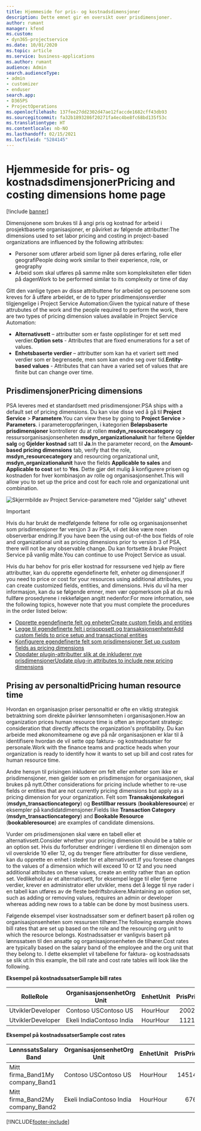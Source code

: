 ```yaml
---
title: Hjemmeside for pris- og kostnadsdimensjoner
description: Dette emnet gir en oversikt over prisdimensjoner.
author: rumant
manager: kfend
ms.custom:
- dyn365-projectservice
ms.date: 10/01/2020
ms.topic: article
ms.service: business-applications
ms.author: rumant
audience: Admin
search.audienceType:
- admin
- customizer
- enduser
search.app:
- D365PS
- ProjectOperations
ms.openlocfilehash: 137fee27dd2302d47ae12faccde1682cff43db93
ms.sourcegitcommit: fa32b1893286f20271fa4ec4be8fc68bd135f53c
ms.translationtype: HT
ms.contentlocale: nb-NO
ms.lasthandoff: 02/15/2021
ms.locfileid: "5284145"
---
```

# <a name="pricing-and-costing-dimensions-home-page"></a><span data-ttu-id="544f5-103">Hjemmeside for pris- og kostnadsdimensjoner</span><span class="sxs-lookup"><span data-stu-id="544f5-103">Pricing and costing dimensions home page</span></span>

[!include [banner](../includes/psa-now-project-operations.md)]

<span data-ttu-id="544f5-104">Dimensjonene som brukes til å angi pris og kostnad for arbeid i prosjektbaserte organisasjoner, er påvirket av følgende attributter:</span><span class="sxs-lookup"><span data-stu-id="544f5-104">The dimensions used to set labor pricing and costing in project-based organizations are influenced by the following attributes:</span></span>

- <span data-ttu-id="544f5-105">Personer som utfører arbeid som ligner på deres erfaring, rolle eller geografi</span><span class="sxs-lookup"><span data-stu-id="544f5-105">People doing work similar to their experience, role, or geography</span></span>
- <span data-ttu-id="544f5-106">Arbeid som skal utføres på samme måte som kompleksiteten eller tiden på dagen</span><span class="sxs-lookup"><span data-stu-id="544f5-106">Work to be performed similar to its complexity or time of day</span></span>

<span data-ttu-id="544f5-107">Gitt den vanlige typen av disse attributtene for arbeidet og personene som kreves for å utføre arbeidet, er de to typer prisdimensjonsverdier tilgjengelige i Project Service Automation:</span><span class="sxs-lookup"><span data-stu-id="544f5-107">Given the typical nature of these attrubutes of the work and the people required to perform the work, there are two types of pricing dimension values available in Project Service Automation:</span></span> 

- <span data-ttu-id="544f5-108">**Alternativsett** – attributter som er faste opplistinger for et sett med verdier.</span><span class="sxs-lookup"><span data-stu-id="544f5-108">**Option sets** - Attributes that are fixed enumerations for a set of values.</span></span>
- <span data-ttu-id="544f5-109">**Enhetsbaserte verdier** – attributter som kan ha et variert sett med verdier som er begrensede, men som kan endre seg over tid.</span><span class="sxs-lookup"><span data-stu-id="544f5-109">**Entity-based values** - Attributes that can have a varied set of values that are finite but can change over time.</span></span>

## <a name="pricing-dimensions"></a><span data-ttu-id="544f5-110">Prisdimensjoner</span><span class="sxs-lookup"><span data-stu-id="544f5-110">Pricing dimensions</span></span>

<span data-ttu-id="544f5-111">PSA leveres med et standardsett med prisdimensjoner.</span><span class="sxs-lookup"><span data-stu-id="544f5-111">PSA ships with a default set of pricing dimensions.</span></span> <span data-ttu-id="544f5-112">Du kan vise disse ved å gå til **Project Service** > **Parametere**.</span><span class="sxs-lookup"><span data-stu-id="544f5-112">You can view these by going to **Project Service** > **Parameters**.</span></span> <span data-ttu-id="544f5-113">i parameteroppføringen, i kategorien **Beløpsbaserte prisdimensjoner** kontrollerer du at rollen **msdyn_resourcecategory** og ressursorganisasjonsenheten **msdyn_organizationalunit** har feltene **Gjelder salg** og **Gjelder kostnad** satt til **Ja**.</span><span class="sxs-lookup"><span data-stu-id="544f5-113">In the parameter record, on the **Amount-based pricing dimensions** tab, verify that the role, **msdyn_resourcecategory** and resourcing organizational unit, **msdyn_organizationalunit** have the fields **Applicable to sales** and **Applicable to cost** set to **Yes**.</span></span> <span data-ttu-id="544f5-114">Dette gjør det mulig å konfigurere prisen og kostnaden for hver kombinasjon av rolle og organisasjonsenhet.</span><span class="sxs-lookup"><span data-stu-id="544f5-114">This will allow you to set up the price and cost for each role and organizational unit combination.</span></span>

![Skjermbilde av Project Service-parametere med "Gjelder salg" uthevet](media/PS-OOB-parameters.png)

> [!IMPORTANT]
> <span data-ttu-id="544f5-116">Hvis du har brukt de medfølgende feltene for rolle og organisasjonsenhet som prisdimensjoner før versjon 3 av PSA, vil det ikke være noen observerbar endring.</span><span class="sxs-lookup"><span data-stu-id="544f5-116">If you have been the using out-of-the box fields of role and organizational unit as pricing dimensions prior to version 3 of PSA, there will not be any observable change.</span></span> <span data-ttu-id="544f5-117">Du kan fortsette å bruke Project Service på vanlig måte.</span><span class="sxs-lookup"><span data-stu-id="544f5-117">You can continue to use Project Service as usual.</span></span> 

<span data-ttu-id="544f5-118">Hvis du har behov for pris eller kostnad for ressursene ved hjelp av flere attributter, kan du opprette egendefinerte felt, enheter og dimensjoner.</span><span class="sxs-lookup"><span data-stu-id="544f5-118">If you need to price or cost for your resources using additional attributes, you can create customized fields, entities, and dimensions.</span></span> <span data-ttu-id="544f5-119">Hvis du vil ha mer informasjon, kan du se følgende emner, men vær oppmerksom på at du må fullføre prosedyrene i rekkefølgen angitt nedenfor:</span><span class="sxs-lookup"><span data-stu-id="544f5-119">For more information, see the following topics, however note that you must complete the procedures in the order listed below:</span></span>

- [<span data-ttu-id="544f5-120">Opprette egendefinerte felt og enheter</span><span class="sxs-lookup"><span data-stu-id="544f5-120">Create custom fields and entities</span></span>](create-custom-fields-entities.md)
- [<span data-ttu-id="544f5-121">Legge til egendefinerte felt i prisoppsett og transaksjonsenheter</span><span class="sxs-lookup"><span data-stu-id="544f5-121">Add custom fields to price setup and transactional entities</span></span>](field-references.md)
- [<span data-ttu-id="544f5-122">Konfigurere egendefinerte felt som prisdimensjoner </span><span class="sxs-lookup"><span data-stu-id="544f5-122">Set up custom fields as pricing dimensions</span></span>](set-up-pricing-dimensions.md)
- [<span data-ttu-id="544f5-123">Oppdater plugin-attributter slik at de inkluderer nye prisdimensjoner</span><span class="sxs-lookup"><span data-stu-id="544f5-123">Update plug-in attributes to include new pricing dimensions</span></span>](update-plug-in-attributes.md)

## <a name="pricing-human-resource-time"></a><span data-ttu-id="544f5-124">Prising av personaltid</span><span class="sxs-lookup"><span data-stu-id="544f5-124">Pricing human resource time</span></span>
<span data-ttu-id="544f5-125">Hvordan en organisasjon priser personaltid er ofte en viktig strategisk betraktning som direkte påvirker lønnsomheten i organisasjonen.</span><span class="sxs-lookup"><span data-stu-id="544f5-125">How an organization prices human resource time is often an important strategic consideration that directly affects the organization's profitability.</span></span> <span data-ttu-id="544f5-126">Du kan arbeide med økonomiteamene og øve på når organisasjonen er klar til å identifisere hvordan de vil sette opp faktura- og kostnadssatser for personale.</span><span class="sxs-lookup"><span data-stu-id="544f5-126">Work with the finance teams and practice heads when your organization is ready to identify how it wants to set up bill and cost rates for human resource time.</span></span>

<span data-ttu-id="544f5-127">Andre hensyn til prisingen inkluderer om felt eller enheter som ikke er prisdimensjoner, men gjelder som en prisdimensjon for organisasjonen, skal brukes på nytt.</span><span class="sxs-lookup"><span data-stu-id="544f5-127">Other considerations for pricing include whether to re-use fields or entities that are not currently pricing dimensions but apply as a pricing dimension for your organization.</span></span> <span data-ttu-id="544f5-128">Felt som **Transaksjonskategori** (**msdyn_transactioncategory**) og **Bestillbar ressurs** (**bookableresource**) er eksempler på kandidatdimensjoner.</span><span class="sxs-lookup"><span data-stu-id="544f5-128">Fields like **Transaction Category** (**msdyn_transactioncategory**) and **Bookable Resource** (**bookableresource**) are examples of candidate dimensions.</span></span> 

<span data-ttu-id="544f5-129">Vurder om prisdimensjonen skal være en tabell eller et alternativsett.</span><span class="sxs-lookup"><span data-stu-id="544f5-129">Consider whether your pricing dimension should be a table or an option set.</span></span> <span data-ttu-id="544f5-130">Hvis du forforutser endringer i verdiene til en dimensjon som vil overskride 10 eller 12, og du trenger flere attributter for disse verdiene, kan du opprette en enhet i stedet for et alternativsett.</span><span class="sxs-lookup"><span data-stu-id="544f5-130">If you foresee changes to the values of a dimension which will exceed 10 or 12 and you need additional attributes on these values, create an entity rather than an option set.</span></span> <span data-ttu-id="544f5-131">Vedlikehold av et alternativsett, for eksempel legge til eller fjerne verdier, krever en administrator eller utvikler, mens det å legge til nye rader i en tabell kan utføres av de fleste bedriftsbrukere.</span><span class="sxs-lookup"><span data-stu-id="544f5-131">Maintaining an option set, such as adding or removing values, requires an admin or developer whereas adding new rows to a table can be done by most business users.</span></span>

<span data-ttu-id="544f5-132">Følgende eksempel viser kostnadssatser som er definert basert på rollen og organisasjonsenheten som ressursen tilhører.</span><span class="sxs-lookup"><span data-stu-id="544f5-132">The following example shows bill rates that are set up based on the role and the resourcing org unit to which the resource belongs.</span></span> <span data-ttu-id="544f5-133">Kostnadssatser er vanligvis basert på lønnssatsen til den ansatte og organisasjonsenheten de tilhører.</span><span class="sxs-lookup"><span data-stu-id="544f5-133">Cost rates are typically based on the salary band of the employee and the org unit that they belong to.</span></span> <span data-ttu-id="544f5-134">I dette eksemplet vil tabellene for faktura- og kostnadssats se slik ut:</span><span class="sxs-lookup"><span data-stu-id="544f5-134">In this example, the bill rate and cost rate tables will look like the following.</span></span>

<span data-ttu-id="544f5-135">**Eksempel på kostnadssatser**</span><span class="sxs-lookup"><span data-stu-id="544f5-135">**Sample bill rates**</span></span>

| <span data-ttu-id="544f5-136">Rolle</span><span class="sxs-lookup"><span data-stu-id="544f5-136">Role</span></span>        | <span data-ttu-id="544f5-137">Organisasjonsenhet</span><span class="sxs-lookup"><span data-stu-id="544f5-137">Org Unit</span></span>    |<span data-ttu-id="544f5-138">Enhet</span><span class="sxs-lookup"><span data-stu-id="544f5-138">Unit</span></span>      |<span data-ttu-id="544f5-139">Pris</span><span class="sxs-lookup"><span data-stu-id="544f5-139">Price</span></span>      |<span data-ttu-id="544f5-140">Valuta</span><span class="sxs-lookup"><span data-stu-id="544f5-140">Currency</span></span>  |
| ------------|-------------|----------|----------:|----------|
| <span data-ttu-id="544f5-141">Utvikler</span><span class="sxs-lookup"><span data-stu-id="544f5-141">Developer</span></span>   | <span data-ttu-id="544f5-142">Contoso US</span><span class="sxs-lookup"><span data-stu-id="544f5-142">Contoso US</span></span>  |<span data-ttu-id="544f5-143">Hour</span><span class="sxs-lookup"><span data-stu-id="544f5-143">Hour</span></span> | <span data-ttu-id="544f5-144">200</span><span class="sxs-lookup"><span data-stu-id="544f5-144">200</span></span>|<span data-ttu-id="544f5-145">USD</span><span class="sxs-lookup"><span data-stu-id="544f5-145">USD</span></span>     |
| <span data-ttu-id="544f5-146">Utvikler</span><span class="sxs-lookup"><span data-stu-id="544f5-146">Developer</span></span>   | <span data-ttu-id="544f5-147">Ekeli India</span><span class="sxs-lookup"><span data-stu-id="544f5-147">Contoso India</span></span> |<span data-ttu-id="544f5-148">Hour</span><span class="sxs-lookup"><span data-stu-id="544f5-148">Hour</span></span>|   <span data-ttu-id="544f5-149">112</span><span class="sxs-lookup"><span data-stu-id="544f5-149">112</span></span>|<span data-ttu-id="544f5-150">USD</span><span class="sxs-lookup"><span data-stu-id="544f5-150">USD</span></span>     |


<span data-ttu-id="544f5-151">**Eksempel på kostnadssatser**</span><span class="sxs-lookup"><span data-stu-id="544f5-151">**Sample cost rates**</span></span>

| <span data-ttu-id="544f5-152">Lønnssats</span><span class="sxs-lookup"><span data-stu-id="544f5-152">Salary Band</span></span>     | <span data-ttu-id="544f5-153">Organisasjonsenhet</span><span class="sxs-lookup"><span data-stu-id="544f5-153">Org Unit</span></span>    |<span data-ttu-id="544f5-154">Enhet</span><span class="sxs-lookup"><span data-stu-id="544f5-154">Unit</span></span>      |<span data-ttu-id="544f5-155">Pris</span><span class="sxs-lookup"><span data-stu-id="544f5-155">Price</span></span>      |<span data-ttu-id="544f5-156">Valuta</span><span class="sxs-lookup"><span data-stu-id="544f5-156">Currency</span></span>  |
| ----------------|-------------|----------|----------:|----------|
| <span data-ttu-id="544f5-157">Mitt firma_Band1</span><span class="sxs-lookup"><span data-stu-id="544f5-157">My company_Band1</span></span> | <span data-ttu-id="544f5-158">Contoso US</span><span class="sxs-lookup"><span data-stu-id="544f5-158">Contoso US</span></span>  |<span data-ttu-id="544f5-159">Hour</span><span class="sxs-lookup"><span data-stu-id="544f5-159">Hour</span></span> | <span data-ttu-id="544f5-160">145</span><span class="sxs-lookup"><span data-stu-id="544f5-160">145</span></span>|<span data-ttu-id="544f5-161">USD</span><span class="sxs-lookup"><span data-stu-id="544f5-161">USD</span></span>     |
| <span data-ttu-id="544f5-162">Mitt firma_Band2</span><span class="sxs-lookup"><span data-stu-id="544f5-162">My company_Band2</span></span> | <span data-ttu-id="544f5-163">Ekeli India</span><span class="sxs-lookup"><span data-stu-id="544f5-163">Contoso India</span></span> |<span data-ttu-id="544f5-164">Hour</span><span class="sxs-lookup"><span data-stu-id="544f5-164">Hour</span></span>|   <span data-ttu-id="544f5-165">67</span><span class="sxs-lookup"><span data-stu-id="544f5-165">67</span></span>|<span data-ttu-id="544f5-166">USD</span><span class="sxs-lookup"><span data-stu-id="544f5-166">USD</span></span>     |


[!INCLUDE[footer-include](../includes/footer-banner.md)]